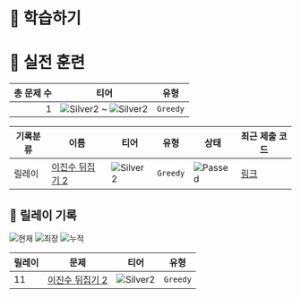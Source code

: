# 📖 학습하기

# 🥇 실전 훈련
|총 문제 수|티어|유형|
|---:|---|---|
|1|![Silver2][s2] ~ ![Silver2][s2]|`Greedy`|

|기록분류|이름|티어|유형|상태|최근 제출 코드|
|---|---|---|---|---|---|
|릴레이|[이진수 뒤집기 2](https://www.codetree.ai/training-field/search/problems/binary-flip-2)|![Silver2][s2]|`Greedy`|![Passed][passed]|[링크](https://github.com/pinegreen83/codetree-TILs/blob/main/241103/%EC%9D%B4%EC%A7%84%EC%88%98%20%EB%92%A4%EC%A7%91%EA%B8%B0%202/binary-flip-2.cpp)|


## 🏃 릴레이 기록
![현재](https://img.shields.io/badge/현재_릴레이-11-%235cb85c.svg?for-the-badge)
![최장](https://img.shields.io/badge/최장_릴레이-34-%23E34F26.svg?for-the-badge)
![누적](https://img.shields.io/badge/누적_릴레이-102-%2300599C.svg?for-the-badge)

|릴레이|문제|티어|유형|
|---|---|---|---|
|11|[이진수 뒤집기 2](https://www.codetree.ai/training-field/search/problems/binary-flip-2)|![Silver2][s2]|`Greedy`|










[b5]: https://img.shields.io/badge/Bronze_5-%235D3E31.svg
[b4]: https://img.shields.io/badge/Bronze_4-%235D3E31.svg
[b3]: https://img.shields.io/badge/Bronze_3-%235D3E31.svg
[b2]: https://img.shields.io/badge/Bronze_2-%235D3E31.svg
[b1]: https://img.shields.io/badge/Bronze_1-%235D3E31.svg
[s5]: https://img.shields.io/badge/Silver_5-%23394960.svg
[s4]: https://img.shields.io/badge/Silver_4-%23394960.svg
[s3]: https://img.shields.io/badge/Silver_3-%23394960.svg
[s2]: https://img.shields.io/badge/Silver_2-%23394960.svg
[s1]: https://img.shields.io/badge/Silver_1-%23394960.svg
[g5]: https://img.shields.io/badge/Gold_5-%23FFC433.svg
[g4]: https://img.shields.io/badge/Gold_4-%23FFC433.svg
[g3]: https://img.shields.io/badge/Gold_3-%23FFC433.svg
[g2]: https://img.shields.io/badge/Gold_2-%23FFC433.svg
[g1]: https://img.shields.io/badge/Gold_1-%23FFC433.svg
[p5]: https://img.shields.io/badge/Platinum_5-%2376DDD8.svg
[p4]: https://img.shields.io/badge/Platinum_4-%2376DDD8.svg
[p3]: https://img.shields.io/badge/Platinum_3-%2376DDD8.svg
[p2]: https://img.shields.io/badge/Platinum_2-%2376DDD8.svg
[p1]: https://img.shields.io/badge/Platinum_1-%2376DDD8.svg
[passed]: https://img.shields.io/badge/Passed-%23009D27.svg
[failed]: https://img.shields.io/badge/Failed-%23D24D57.svg
[easy]: https://img.shields.io/badge/쉬움-%235cb85c.svg?for-the-badge
[medium]: https://img.shields.io/badge/보통-%23FFC433.svg?for-the-badge
[hard]: https://img.shields.io/badge/어려움-%23D24D57.svg?for-the-badge